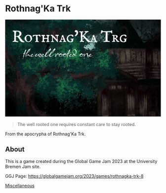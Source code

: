 # Rothnag'Ka Trk

![Rothnag'Ka Trk](Miscellaneous/Preview_scaled.png)

> The well rooted one requires constant care to stay rooted.

From the apocrypha of Rothnag'Ka Trk.


## About

This is a game created during the Global Game Jam 2023 at the University Bremen Jam site.

GGJ Page: https://globalgamejam.org/2023/games/rothnagka-trk-8

[Miscellaneous](Concept)
